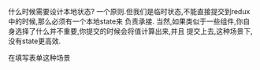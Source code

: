 


什么时候需要设计本地状态?
一个原则.但我们是临时状态,不能直接提交到redux中的时候,那么必须有一个本地state来
负责承接.
当然,如果类似于一些组件,你自身选择了什么并不重要,你提交的时候会将值计算出来,并且
提交上去,这种场景下,没有state更高效.

在填写表单这种场景
